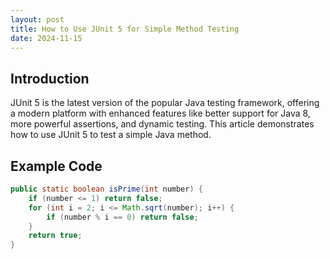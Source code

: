 ```yaml
---
layout: post
title: How to Use JUnit 5 for Simple Method Testing
date: 2024-11-15
---
```


## Introduction

JUnit 5 is the latest version of the popular Java testing framework, offering a modern platform with enhanced features like better support for Java 8, more powerful assertions, and dynamic testing. This article demonstrates how to use JUnit 5 to test a simple Java method.

## Example Code

```java
public static boolean isPrime(int number) {
    if (number <= 1) return false;
    for (int i = 2; i <= Math.sqrt(number); i++) {
        if (number % i == 0) return false;
    }
    return true;
}

